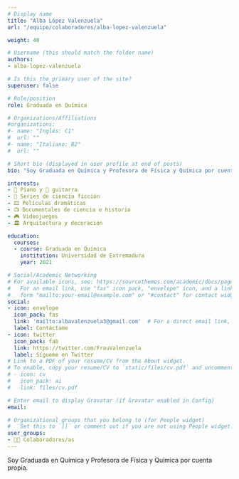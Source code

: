 ```yaml
---
# Display name
title: "Alba López Valenzuela"
url: "/equipo/colaboradores/alba-lopez-valenzuela"

weight: 40

# Username (this should match the folder name)
authors:
- alba-lopez-valenzuela

# Is this the primary user of the site?
superuser: false

# Role/position
role: Graduada en Química

# Organizations/Affiliations
#organizations:
#- name: "Inglés: C1"
#  url: ""
#- name: "Italiano: B2"
#  url: ""  

# Short bio (displayed in user profile at end of posts)
bio: "Soy Graduada en Química y Profesora de Física y Química por cuenta propia."

interests:
- 🎹 Piano y 🎸 guitarra
- 🍿 Series de ciencia ficción
- 🎞 Películas dramáticas
- 📺 Documentales de ciencia e historia
- 🎮 Videojuegos
- 🏛️ Arquitectura y decoración

education:
  courses:
  - course: Graduada en Química
    institution: Universidad de Extremadura
    year: 2021  

# Social/Academic Networking
# For available icons, see: https://sourcethemes.com/academic/docs/page-builder/#icons
#   For an email link, use "fas" icon pack, "envelope" icon, and a link in the
#   form "mailto:your-email@example.com" or "#contact" for contact widget.
social:
- icon: envelope
  icon_pack: fas
  link: 'mailto:albavalenzuela3@gmail.com'  # For a direct email link, use "mailto:test@example.org".
  label: Contáctame
- icon: twitter
  icon_pack: fab
  link: https://twitter.com/FrauValenzuela
  label: Sígueme en Twitter
# Link to a PDF of your resume/CV from the About widget.
# To enable, copy your resume/CV to `static/files/cv.pdf` and uncomment the lines below.
# - icon: cv
#   icon_pack: ai
#   link: files/cv.pdf

# Enter email to display Gravatar (if Gravatar enabled in Config)
email:

# Organizational groups that you belong to (for People widget)
#   Set this to `[]` or comment out if you are not using People widget.
user_groups:
- 🙌🏼 Colaboradores/as
---
```


Soy Graduada en Química y Profesora de Física y Química por cuenta propia.